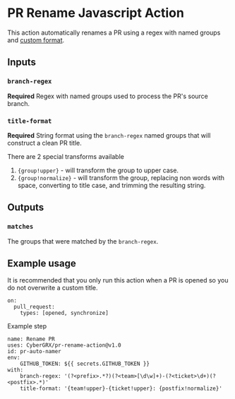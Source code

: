 # PR Rename Javascript Action
This action automatically renames a PR using a regex with named groups and [custom format](https://www.npmjs.com/package/string-format).

## Inputs

### `branch-regex`

**Required** Regex with named groups used to process the PR's source branch.

### `title-format`

**Required** String format using the `branch-regex` named groups that will construct a clean PR title.

There are 2 special transforms available
1. `{group!upper}` - will transform the group to upper case.
1. `{group!normalize}` - will transform the group, replacing non words with space, converting to title case, and trimming the resulting string.

## Outputs

### `matches`

The groups that were matched by the `branch-regex`.

## Example usage

It is recommended that you only run this action when a PR is opened so you do not overwrite a custom title.
```
on:
  pull_request:
    types: [opened, synchronize]
```

Example step
```
name: Rename PR
uses: CyberGRX/pr-rename-action@v1.0
id: pr-auto-namer
env:
    GITHUB_TOKEN: ${{ secrets.GITHUB_TOKEN }}
with:
    branch-regex: '(?<prefix>.*?)(?<team>[\d\w]+)-(?<ticket>\d+)(?<postfix>.*)'
    title-format: '{team!upper}-{ticket!upper}: {postfix!normalize}'
```